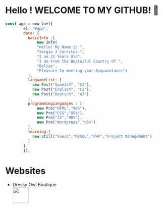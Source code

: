 # Hello ! WELCOME TO MY GITHUB! 💙
```js
const app = new Vue({
        el: "#app",
        data: {
          basicInfo :[
              new Info(
              "Hello! My Name is ",
              "Sergio J Cerritos.",
              "I am 21 Years Old",
              "I am From the Beatuiful Country Of ",
              "Belize", 
              "Pleasure In meeting your Acquaintance")
          ],
          languageList: [
            new Post("Spanish", "C2"),
            new Post("English", "C2"),
            new Post("Deutsch", "A2")
          ],
          programmingLanguages : [
              new Pro("HTML","90%"),
              new Pro("CSS","85%"),
              new Pro("JS","90%"),
              new Pro("Wordpress","95%")
          ],
          learning:[
            new Still("VueJs","MySQL","PHP","Project Management")
          ]
        }
        });
```
# Websites 

* Dressy Owl Boutique <br/>
<a href="https://dressyowlboutique.com" target="_blank"><img src="https://www.dressyowlboutique.com/wp-content/uploads/2021/05/cropped-cropped-owl-180x180.png" height="50px" width="50px" alt=""/></a> <br /> 
